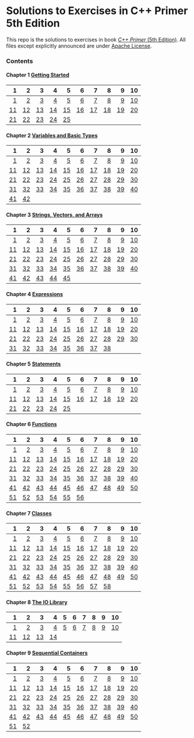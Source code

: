 # Solutions to Exercises in **C++ Primer** 5th Edition

This repo is the solutions to exercises in book [_C++ Primer_ (5th Edition)](http://www.informit.com/store/c-plus-plus-primer-9780321714114). All files except explicitly announced are under [Apache License](http://www.apache.org/licenses/LICENSE-2.0).

### Contents

#### Chapter 1 [Getting Started](ch1)

 1 | 2 | 3 | 4 | 5 | 6 | 7 | 8 | 9 | 10
--:|--:|--:|--:|--:|--:|--:|--:|--:|--:
[1](ch1/1.1.cpp)|[2](ch1/1.2.cpp)|[3](ch1/1.3.cpp)|[4](ch1/1.4.cpp)|[5](ch1/1.5.cpp)|[6](ch1/1.6.cpp)|[7](ch1/1.7.cpp)|[8](ch1/1.8.cpp)|[9](ch1/1.9.cpp)|[10](ch1/1.10.cpp)|
[11](ch1/1.11.cpp)|[12](ch1/1.12.md)|[13](ch1/1.13.cpp)|[14](ch1/1.14.md)|[15](ch1/1.15.cpp)|[16](ch1/1.16.cpp)|[17](ch1/1.17.md)|[18](ch1/1.18.cpp)|[19](ch1/1.19.cpp)|[20](ch1/1.20.cpp)|
[21](ch1/1.21.cpp)|[22](ch1/1.22.cpp)|[23](ch1/1.23.cpp)|[24](ch1/1.24.md)|[25](ch1/1.25.cpp)

#### Chapter 2 [Variables and Basic Types](ch2)

 1 | 2 | 3 | 4 | 5 | 6 | 7 | 8 | 9 | 10
--:|--:|--:|--:|--:|--:|--:|--:|--:|--:
[1](ch2/2.1.md)|[2](ch2/2.2.md)|[3](ch2/2.3.md)|[4](ch2/2.4.cpp)|[5](ch2/2.5.cpp)|[6](ch2/2.6.cpp)|[7](ch2/2.7.cpp)|[8](ch2/2.8.cpp)|[9](ch2/2.9.cpp)|[10](ch2/2.10.cpp)|
[11](ch2/2.11.cpp)|[12](ch2/2.12.cpp)|[13](ch2/2.13.cpp)|[14](ch2/2.14.cpp)|[15](ch2/2.15.cpp)|[16](ch2/2.16.cpp)|[17](ch2/2.17.cpp)|[18](ch2/2.18.cpp)|[19](ch2/2.19.md)|[20](ch2/2.20.cpp)|
[21](ch2/2.21.cpp)|[22](ch2/2.22.md)|[23](ch2/2.23.md)|[24](ch2/2.24.cpp)|[25](ch2/2.25.cpp)|[26](ch2/2.26.cpp)|[27](ch2/2.27.cpp)|[28](ch2/2.28.cpp)|[29](ch2/2.29.cpp)|[30](ch2/2.30.cpp)|
[31](ch2/2.31.cpp)|[32](ch2/2.32.cpp)|[33](ch2/2.33.md)|[34](ch2/2.34.cpp)|[35](ch2/2.35.cpp)|[36](ch2/2.36.cpp)|[37](ch2/2.37.cpp)|[38](ch2/2.38.md)|[39](ch2/2.39.cpp)|[40](ch2/2.40.cpp)|
[41](ch2/2.41.cpp)|[42](ch2/2.42.cpp)

#### Chapter 3 [Strings, Vectors, and Arrays](ch3)

 1 | 2 | 3 | 4 | 5 | 6 | 7 | 8 | 9 | 10
--:|--:|--:|--:|--:|--:|--:|--:|--:|--:
[1](ch3/3.1.cpp)|[2](ch3/3.2.cpp)|[3](ch3/3.3.md)|[4](ch3/3.4.cpp)|[5](ch3/3.5.cpp)|[6](ch3/3.6.cpp)|[7](ch3/3.7.cpp)|[8](ch3/3.8.cpp)|[9](ch3/3.9.cpp)|[10](ch3/3.10.cpp)|
[11](ch3/3.11.md)|[12](ch3/3.12.cpp)|[13](ch3/3.13.cpp)|[14](ch3/3.14.cpp)|[15](ch3/3.15.cpp)|[16](ch3/3.16.cpp)|[17](ch3/3.17.cpp)|[18](ch3/3.18.md)|[19](ch3/3.19.cpp)|[20](ch3/3.20.cpp)|
[21](ch3/3.21.cpp)|[22](ch3/3.22.cpp)|[23](ch3/3.23.cpp)|[24](ch3/3.24.cpp)|[25](ch3/3.25.cpp)|[26](ch3/3.26.md)|[27](ch3/3.27.cpp)|[28](ch3/3.28.cpp)|[29](ch3/3.29.md)|[30](ch3/3.30.cpp)|
[31](ch3/3.31.cpp)|[32](ch3/3.32.cpp)|[33](ch3/3.33.md)|[34](ch3/3.34.md)|[35](ch3/3.35.cpp)|[36](ch3/3.36.cpp)|[37](ch3/3.37.md)|[38](ch3/3.38.md)|[39](ch3/3.39.cpp)|[40](ch3/3.40.cpp)|
[41](ch3/3.41.cpp)|[42](ch3/3.42.cpp)|[43](ch3/3.43.cpp)|[44](ch3/3.44.cpp)|[45](ch3/3.45.cpp)

#### Chapter 4 [Expressions](ch4)

 1 | 2 | 3 | 4 | 5 | 6 | 7 | 8 | 9 | 10
--:|--:|--:|--:|--:|--:|--:|--:|--:|--:
[1](ch4/4.1.cpp)|[2](ch4/4.2.md)|[3](ch4/4.3.md)|[4](ch4/4.4.cpp)|[5](ch4/4.5.cpp)|[6](ch4/4.6.cpp)|[7](ch4/4.7.cpp)|[8](ch4/4.8.md)|[9](ch4/4.9.md)|[10](ch4/4.10.cpp)|
[11](ch4/4.11.cpp)|[12](ch4/4.12.md)|[13](ch4/4.13.cpp)|[14](ch4/4.14.md)|[15](ch4/4.15.cpp)|[16](ch4/4.16.md)|[17](ch4/4.17.md)|[18](ch4/4.18.md)|[19](ch4/4.19.md)|[20](ch4/4.20.md)|
[21](ch4/4.21.cpp)|[22](ch4/4.22.cpp)|[23](ch4/4.23.cpp)|[24](ch4/4.24.md)|[25](ch4/4.25.md)|[26](ch4/4.26.md)|[27](ch4/4.27.cpp)|[28](ch4/4.28.cpp)|[29](ch4/4.29.cpp)|[30](ch4/4.30.md)|
[31](ch4/4.31.cpp)|[32](ch4/4.32.cpp)|[33](ch4/4.33.md)|[34](ch4/4.34.md)|[35](ch4/4.35.cpp)|[36](ch4/4.36.cpp)|[37](ch4/4.37.cpp)|[38](ch4/4.38.md)

#### Chapter 5 [Statements](ch5)

 1 | 2 | 3 | 4 | 5 | 6 | 7 | 8 | 9 | 10
--:|--:|--:|--:|--:|--:|--:|--:|--:|--:
[1](ch5/5.1.md)|[2](ch5/5.2.md)|[3](ch5/5.3.cpp)|[4](ch5/5.4.md)|[5](ch5/5.5.cpp)|[6](ch5/5.6.cpp)|[7](ch5/5.7.md)|[8](ch5/5.8.md)|[9](ch5/5.9.cpp)|[10](ch5/5.10.cpp)|
[11](ch5/5.11.cpp)|[12](ch5/5.12.cpp)|[13](ch5/5.13.md)|[14](ch5/5.14.cpp)|[15](ch5/5.15.md)|[16](ch5/5.16.cpp)|[17](ch5/5.17.cpp)|[18](ch5/5.18.md)|[19](ch5/5.19.cpp)|[20](ch5/5.20.cpp)|
[21](ch5/5.21.cpp)|[22](ch5/5.22.md)|[23](ch5/5.23.cpp)|[24](ch5/5.24.cpp)|[25](ch5/5.25.cpp)

#### Chapter 6 [Functions](ch6)

 1 | 2 | 3 | 4 | 5 | 6 | 7 | 8 | 9 | 10
--:|--:|--:|--:|--:|--:|--:|--:|--:|--:
[1](ch6/6.1.md)|[2](ch6/6.2.md)|[3](ch6/6.3.cpp)|[4](ch6/6.4.cpp)|[5](ch6/6.5.cpp)|[6](ch6/6.6.md)|[7](ch6/6.7.cpp)|[8](ch6/6.8/Chapter6.h)|[9](ch6/6.9)|[10](ch6/6.10.cpp)|
[11](ch6/6.11.cpp)|[12](ch6/6.12.cpp)|[13](ch6/6.13.md)|[14](ch6/6.14.md)|[15](ch6/6.15.md)|[16](ch6/6.16.md)|[17](ch6/6.17.cpp)|[18](ch6/6.18.md)|[19](ch6/6.19.md)|[20](ch6/6.20.md)|
[21](ch6/6.21.cpp)|[22](ch6/6.22.cpp)|[23](ch6/6.23.cpp)|[24](ch6/6.24.md)|[25](ch6/6.25.cpp)|[26](ch6/6.26.cpp)|[27](ch6/6.27.cpp)|[28](ch6/6.28.md)|[29](ch6/6.29.md)|[30](ch6/6.30.cpp)|
[31](ch6/6.31.md)|[32](ch6/6.32.cpp)|[33](ch6/6.33.cpp)|[34](ch6/6.34.md)|[35](ch6/6.35.md)|[36](ch6/6.36.cpp)|[37](ch6/6.37.cpp)|[38](ch6/6.38.cpp)|[39](ch6/6.39.md)|[40](ch6/6.40.md)|
[41](ch6/6.41.md)|[42](ch6/6.42.cpp)|[43](ch6/6.43.md)|[44](ch6/6.44.cpp)|[45](ch6/6.45.cpp)|[46](ch6/6.46.md)|[47](ch6/6.47.cpp)|[48](ch6/6.48.md)|[49](ch6/6.49.md)|[50](ch6/6.50.md)|
[51](ch6/6.51.cpp)|[52](ch6/6.52.md)|[53](ch6/6.53.md)|[54](ch6/6.54.cpp)|[55](ch6/6.55.cpp)|[56](ch6/6.56.md)

#### Chapter 7 [Classes](ch7)

 1 | 2 | 3 | 4 | 5 | 6 | 7 | 8 | 9 | 10
--:|--:|--:|--:|--:|--:|--:|--:|--:|--:
[1](ch7/7.1.cpp)|[2](ch7/7.2.cpp)|[3](ch7/7.3.cpp)|[4](ch7/7.4.cpp)|[5](ch7/7.5.cpp)|[6](ch7/7.6.cpp)|[7](ch7/7.7.cpp)|[8](ch7/7.8.md)|[9](ch7/7.9.cpp)|[10](ch7/7.10.md)|
[11](ch7/7.11.cpp)|[12](ch7/7.12.cpp)|[13](ch7/7.13.cpp)|[14](ch7/7.14.cpp)|[15](ch7/7.15.cpp)|[16](ch7/7.16.md)|[17](ch7/7.17.md)|[18](ch7/7.18.md)|[19](ch7/7.19.cpp)|[20](ch7/7.20.md)|
[21](ch7/7.21.cpp)|[22](ch7/7.22.cpp)|[23](ch7/7.23.cpp)|[24](ch7/7.24.md)|[25](ch7/7.25.md)|[26](ch7/7.26.cpp)|[27](ch7/7.27.cpp)|[28](ch7/7.28.md)|[29](ch7/7.29.cpp)|[30](ch7/7.30.md)|
[31](ch7/7.31.cpp)|[32](ch7/7.32.cpp)|[33](ch7/7.33.md)|[34](ch7/7.34.md)|[35](ch7/7.35.cpp)|[36](ch7/7.36.md)|[37](ch7/7.37.md)|[38](ch7/7.38.cpp)|[39](ch7/7.39.md)|[40](ch7/7.40.md)|
[41](ch7/7.41.cpp)|[42](ch7/7.42.md)|[43](ch7/7.43.cpp)|[44](ch7/7.44.md)|[45](ch7/7.45.md)|[46](ch7/7.46.md)|[47](ch7/7.47.md)|[48](ch7/7.48.md)|[49](ch7/7.49.md)|[50](ch7/7.50.cpp)|
[51](ch7/7.51.md)|[52](ch7/7.52.cpp)|[53](ch7/7.53.cpp)|[54](ch7/7.54.md)|[55](ch7/7.55.md)|[56](ch7/7.56.md)|[57](ch7/7.57.cpp)|[58](ch7/7.58.md)

#### Chapter 8 [The IO Library](ch8)

 1 | 2 | 3 | 4 | 5 | 6 | 7 | 8 | 9 | 10
--:|--:|--:|--:|--:|--:|--:|--:|--:|--:
[1](ch8/8.1.cpp)|[2](ch8/8.2.md)|[3](ch8/8.3.md)|[4](ch8/8.4.cpp)|[5](ch8/8.5.cpp)|[6](ch8/8.6.cpp)|[7](ch8/8.7.cpp)|[8](ch8/8.8.cpp)|[9](ch8/8.9.cpp)|[10](ch8/8.10.cpp)|
[11](ch8/8.11.cpp)|[12](ch8/8.12.md)|[13](ch8/8.13.cpp)|[14](ch8/8.14.md)

#### Chapter 9 [Sequential Containers](ch9)

 1 | 2 | 3 | 4 | 5 | 6 | 7 | 8 | 9 | 10
--:|--:|--:|--:|--:|--:|--:|--:|--:|--:
[1](ch9/9.1.cpp)|[2](ch9/9.2.cpp)|[3](ch9/9.3.cpp)|[4](ch9/9.4.cpp)|[5](ch9/9.5.cpp)|[6](ch9/9.6.cpp)|[7](ch9/9.7.cpp)|[8](ch9/9.8.cpp)|[9](ch9/9.9.cpp)|[10](ch9/9.10.cpp)|
[11](ch9/9.11.cpp)|[12](ch9/9.12.cpp)|[13](ch9/9.13.cpp)|[14](ch9/9.14.cpp)|[15](ch9/9.15.cpp)|[16](ch9/9.16.cpp)|[17](ch9/9.17.cpp)|[18](ch9/9.18.cpp)|[19](ch9/9.19.cpp)|[20](ch9/9.20.cpp)|
[21](ch9/9.21.cpp)|[22](ch9/9.22.cpp)|[23](ch9/9.23.cpp)|[24](ch9/9.24.cpp)|[25](ch9/9.25.cpp)|[26](ch9/9.26.cpp)|[27](ch9/9.27.cpp)|[28](ch9/9.28.cpp)|[29](ch9/9.29.cpp)|[30](ch9/9.30.cpp)|
[31](ch9/9.31.cpp)|[32](ch9/9.32.cpp)|[33](ch9/9.33.cpp)|[34](ch9/9.34.cpp)|[35](ch9/9.35.cpp)|[36](ch9/9.36.cpp)|[37](ch9/9.37.cpp)|[38](ch9/9.38.cpp)|[39](ch9/9.39.cpp)|[40](ch9/9.40.cpp)|
[41](ch9/9.41.cpp)|[42](ch9/9.42.cpp)|[43](ch9/9.43.cpp)|[44](ch9/9.44.cpp)|[45](ch9/9.45.cpp)|[46](ch9/9.46.cpp)|[47](ch9/9.47.cpp)|[48](ch9/9.48.cpp)|[49](ch9/9.49.cpp)|[50](ch9/9.50.cpp)|
[51](ch9/9.51.cpp)|[52](ch9/9.52.cpp)

<!---
#### Chapter 10 [](ch10)

 1 | 2 | 3 | 4 | 5 | 6 | 7 | 8 | 9 | 10
--:|--:|--:|--:|--:|--:|--:|--:|--:|--:
[1](ch10/10.1.cpp)|[2](ch10/10.2.cpp)|[3](ch10/10.3.cpp)|[4](ch10/10.4.cpp)|[5](ch10/10.5.cpp)|[6](ch10/10.6.cpp)|[7](ch10/10.7.cpp)|[8](ch10/10.8.cpp)|[9](ch10/10.9.cpp)|[10](ch10/10.10.cpp)|
[11](ch10/10.11.cpp)|[12](ch10/10.12.cpp)|[13](ch10/10.13.cpp)|[14](ch10/10.14.cpp)|[15](ch10/10.15.cpp)|[16](ch10/10.16.cpp)|[17](ch10/10.17.cpp)|[18](ch10/10.18.cpp)|[19](ch10/10.19.cpp)|[20](ch10/10.20.cpp)|
[21](ch10/10.21.cpp)|[22](ch10/10.22.cpp)|[23](ch10/10.23.cpp)|[24](ch10/10.24.cpp)|[25](ch10/10.25.cpp)|[26](ch10/10.26.cpp)|[27](ch10/10.27.cpp)|[28](ch10/10.28.cpp)|[29](ch10/10.29.cpp)|[30](ch10/10.30.cpp)|
[31](ch10/10.31.cpp)|[32](ch10/10.32.cpp)|[33](ch10/10.33.cpp)|[34](ch10/10.34.cpp)|[35](ch10/10.35.cpp)|[36](ch10/10.36.cpp)|[37](ch10/10.37.cpp)|[38](ch10/10.38.cpp)|[39](ch10/10.39.cpp)|[40](ch10/10.40.cpp)|
[41](ch10/10.41.cpp)|[42](ch10/10.42.cpp)

#### Chapter 11 [](ch11)

 1 | 2 | 3 | 4 | 5 | 6 | 7 | 8 | 9 | 10
--:|--:|--:|--:|--:|--:|--:|--:|--:|--:
[1](ch11/11.1.cpp)|[2](ch11/11.2.cpp)|[3](ch11/11.3.cpp)|[4](ch11/11.4.cpp)|[5](ch11/11.5.cpp)|[6](ch11/11.6.cpp)|[7](ch11/11.7.cpp)|[8](ch11/11.8.cpp)|[9](ch11/11.9.cpp)|[10](ch11/11.10.cpp)|
[11](ch11/11.11.cpp)|[12](ch11/11.12.cpp)|[13](ch11/11.13.cpp)|[14](ch11/11.14.cpp)|[15](ch11/11.15.cpp)|[16](ch11/11.16.cpp)|[17](ch11/11.17.cpp)|[18](ch11/11.18.cpp)|[19](ch11/11.19.cpp)|[20](ch11/11.20.cpp)|
[21](ch11/11.21.cpp)|[22](ch11/11.22.cpp)|[23](ch11/11.23.cpp)|[24](ch11/11.24.cpp)|[25](ch11/11.25.cpp)|[26](ch11/11.26.cpp)|[27](ch11/11.27.cpp)|[28](ch11/11.28.cpp)|[29](ch11/11.29.cpp)|[30](ch11/11.30.cpp)|
[31](ch11/11.31.cpp)|[32](ch11/11.32.cpp)|[33](ch11/11.33.cpp)|[34](ch11/11.34.cpp)|[35](ch11/11.35.cpp)|[36](ch11/11.36.cpp)|[37](ch11/11.37.cpp)|[38](ch11/11.38.cpp)

#### Chapter 12 [](ch12)

 1 | 2 | 3 | 4 | 5 | 6 | 7 | 8 | 9 | 10
--:|--:|--:|--:|--:|--:|--:|--:|--:|--:
[1](ch12/12.1.cpp)|[2](ch12/12.2.cpp)|[3](ch12/12.3.cpp)|[4](ch12/12.4.cpp)|[5](ch12/12.5.cpp)|[6](ch12/12.6.cpp)|[7](ch12/12.7.cpp)|[8](ch12/12.8.cpp)|[9](ch12/12.9.cpp)|[10](ch12/12.10.cpp)|
[11](ch12/12.11.cpp)|[12](ch12/12.12.cpp)|[13](ch12/12.13.cpp)|[14](ch12/12.14.cpp)|[15](ch12/12.15.cpp)|[16](ch12/12.16.cpp)|[17](ch12/12.17.cpp)|[18](ch12/12.18.cpp)|[19](ch12/12.19.cpp)|[20](ch12/12.20.cpp)|
[21](ch12/12.21.cpp)|[22](ch12/12.22.cpp)|[23](ch12/12.23.cpp)|[24](ch12/12.24.cpp)|[25](ch12/12.25.cpp)|[26](ch12/12.26.cpp)|[27](ch12/12.27.cpp)|[28](ch12/12.28.cpp)|[29](ch12/12.29.cpp)|[30](ch12/12.30.cpp)|
[31](ch12/12.31.cpp)|[32](ch12/12.32.cpp)|[33](ch12/12.33.cpp)

#### Chapter 13 [](ch13)

 1 | 2 | 3 | 4 | 5 | 6 | 7 | 8 | 9 | 10
--:|--:|--:|--:|--:|--:|--:|--:|--:|--:
[1](ch13/13.1.cpp)|[2](ch13/13.2.cpp)|[3](ch13/13.3.cpp)|[4](ch13/13.4.cpp)|[5](ch13/13.5.cpp)|[6](ch13/13.6.cpp)|[7](ch13/13.7.cpp)|[8](ch13/13.8.cpp)|[9](ch13/13.9.cpp)|[10](ch13/13.10.cpp)|
[11](ch13/13.11.cpp)|[12](ch13/13.12.cpp)|[13](ch13/13.13.cpp)|[14](ch13/13.14.cpp)|[15](ch13/13.15.cpp)|[16](ch13/13.16.cpp)|[17](ch13/13.17.cpp)|[18](ch13/13.18.cpp)|[19](ch13/13.19.cpp)|[20](ch13/13.20.cpp)|
[21](ch13/13.21.cpp)|[22](ch13/13.22.cpp)|[23](ch13/13.23.cpp)|[24](ch13/13.24.cpp)|[25](ch13/13.25.cpp)|[26](ch13/13.26.cpp)|[27](ch13/13.27.cpp)|[28](ch13/13.28.cpp)|[29](ch13/13.29.cpp)|[30](ch13/13.30.cpp)|
[31](ch13/13.31.cpp)|[32](ch13/13.32.cpp)|[33](ch13/13.33.cpp)|[34](ch13/13.34.cpp)|[35](ch13/13.35.cpp)|[36](ch13/13.36.cpp)|[37](ch13/13.37.cpp)|[38](ch13/13.38.cpp)|[39](ch13/13.39.cpp)|[40](ch13/13.40.cpp)|
[41](ch13/13.41.cpp)|[42](ch13/13.42.cpp)|[43](ch13/13.43.cpp)|[44](ch13/13.44.cpp)|[45](ch13/13.45.cpp)|[46](ch13/13.46.cpp)|[47](ch13/13.47.cpp)|[48](ch13/13.48.cpp)|[49](ch13/13.49.cpp)|[50](ch13/13.50.cpp)|
[51](ch13/13.51.cpp)|[52](ch13/13.52.cpp)|[53](ch13/13.53.cpp)|[54](ch13/13.54.cpp)|[55](ch13/13.55.cpp)|[56](ch13/13.56.cpp)|[57](ch13/13.57.cpp)|[58](ch13/13.58.cpp)

#### Chapter 14 [](ch14)

 1 | 2 | 3 | 4 | 5 | 6 | 7 | 8 | 9 | 10
--:|--:|--:|--:|--:|--:|--:|--:|--:|--:
[1](ch14/14.1.cpp)|[2](ch14/14.2.cpp)|[3](ch14/14.3.cpp)|[4](ch14/14.4.cpp)|[5](ch14/14.5.cpp)|[6](ch14/14.6.cpp)|[7](ch14/14.7.cpp)|[8](ch14/14.8.cpp)|[9](ch14/14.9.cpp)|[10](ch14/14.10.cpp)|
[11](ch14/14.11.cpp)|[12](ch14/14.12.cpp)|[13](ch14/14.13.cpp)|[14](ch14/14.14.cpp)|[15](ch14/14.15.cpp)|[16](ch14/14.16.cpp)|[17](ch14/14.17.cpp)|[18](ch14/14.18.cpp)|[19](ch14/14.19.cpp)|[20](ch14/14.20.cpp)|
[21](ch14/14.21.cpp)|[22](ch14/14.22.cpp)|[23](ch14/14.23.cpp)|[24](ch14/14.24.cpp)|[25](ch14/14.25.cpp)|[26](ch14/14.26.cpp)|[27](ch14/14.27.cpp)|[28](ch14/14.28.cpp)|[29](ch14/14.29.cpp)|[30](ch14/14.30.cpp)|
[31](ch14/14.31.cpp)|[32](ch14/14.32.cpp)|[33](ch14/14.33.cpp)|[34](ch14/14.34.cpp)|[35](ch14/14.35.cpp)|[36](ch14/14.36.cpp)|[37](ch14/14.37.cpp)|[38](ch14/14.38.cpp)|[39](ch14/14.39.cpp)|[40](ch14/14.40.cpp)|
[41](ch14/14.41.cpp)|[42](ch14/14.42.cpp)|[43](ch14/14.43.cpp)|[44](ch14/14.44.cpp)|[45](ch14/14.45.cpp)|[46](ch14/14.46.cpp)|[47](ch14/14.47.cpp)|[48](ch14/14.48.cpp)|[49](ch14/14.49.cpp)|[50](ch14/14.50.cpp)|
[51](ch14/14.51.cpp)|[52](ch14/14.52.cpp)|[53](ch14/14.53.cpp)

#### Chapter 15 [](ch15)

 1 | 2 | 3 | 4 | 5 | 6 | 7 | 8 | 9 | 10
--:|--:|--:|--:|--:|--:|--:|--:|--:|--:
[1](ch15/15.1.cpp)|[2](ch15/15.2.cpp)|[3](ch15/15.3.cpp)|[4](ch15/15.4.cpp)|[5](ch15/15.5.cpp)|[6](ch15/15.6.cpp)|[7](ch15/15.7.cpp)|[8](ch15/15.8.cpp)|[9](ch15/15.9.cpp)|[10](ch15/15.10.cpp)|
[11](ch15/15.11.cpp)|[12](ch15/15.12.cpp)|[13](ch15/15.13.cpp)|[14](ch15/15.14.cpp)|[15](ch15/15.15.cpp)|[16](ch15/15.16.cpp)|[17](ch15/15.17.cpp)|[18](ch15/15.18.cpp)|[19](ch15/15.19.cpp)|[20](ch15/15.20.cpp)|
[21](ch15/15.21.cpp)|[22](ch15/15.22.cpp)|[23](ch15/15.23.cpp)|[24](ch15/15.24.cpp)|[25](ch15/15.25.cpp)|[26](ch15/15.26.cpp)|[27](ch15/15.27.cpp)|[28](ch15/15.28.cpp)|[29](ch15/15.29.cpp)|[30](ch15/15.30.cpp)|
[31](ch15/15.31.cpp)|[32](ch15/15.32.cpp)|[33](ch15/15.33.cpp)|[34](ch15/15.34.cpp)|[35](ch15/15.35.cpp)|[36](ch15/15.36.cpp)|[37](ch15/15.37.cpp)|[38](ch15/15.38.cpp)|[39](ch15/15.39.cpp)|[40](ch15/15.40.cpp)|
[41](ch15/15.41.cpp)|[42](ch15/15.42.cpp)

#### Chapter 16 [](ch16)

 1 | 2 | 3 | 4 | 5 | 6 | 7 | 8 | 9 | 10
--:|--:|--:|--:|--:|--:|--:|--:|--:|--:
[1](ch16/16.1.cpp)|[2](ch16/16.2.cpp)|[3](ch16/16.3.cpp)|[4](ch16/16.4.cpp)|[5](ch16/16.5.cpp)|[6](ch16/16.6.cpp)|[7](ch16/16.7.cpp)|[8](ch16/16.8.cpp)|[9](ch16/16.9.cpp)|[10](ch16/16.10.cpp)|
[11](ch16/16.11.cpp)|[12](ch16/16.12.cpp)|[13](ch16/16.13.cpp)|[14](ch16/16.14.cpp)|[15](ch16/16.15.cpp)|[16](ch16/16.16.cpp)|[17](ch16/16.17.cpp)|[18](ch16/16.18.cpp)|[19](ch16/16.19.cpp)|[20](ch16/16.20.cpp)|
[21](ch16/16.21.cpp)|[22](ch16/16.22.cpp)|[23](ch16/16.23.cpp)|[24](ch16/16.24.cpp)|[25](ch16/16.25.cpp)|[26](ch16/16.26.cpp)|[27](ch16/16.27.cpp)|[28](ch16/16.28.cpp)|[29](ch16/16.29.cpp)|[30](ch16/16.30.cpp)|
[31](ch16/16.31.cpp)|[32](ch16/16.32.cpp)|[33](ch16/16.33.cpp)|[34](ch16/16.34.cpp)|[35](ch16/16.35.cpp)|[36](ch16/16.36.cpp)|[37](ch16/16.37.cpp)|[38](ch16/16.38.cpp)|[39](ch16/16.39.cpp)|[40](ch16/16.40.cpp)|
[41](ch16/16.41.cpp)|[42](ch16/16.42.cpp)|[43](ch16/16.43.cpp)|[44](ch16/16.44.cpp)|[45](ch16/16.45.cpp)|[46](ch16/16.46.cpp)|[47](ch16/16.47.cpp)|[48](ch16/16.48.cpp)|[49](ch16/16.49.cpp)|[50](ch16/16.50.cpp)|
[51](ch16/16.51.cpp)|[52](ch16/16.52.cpp)|[53](ch16/16.53.cpp)|[54](ch16/16.54.cpp)|[55](ch16/16.55.cpp)|[56](ch16/16.56.cpp)|[57](ch16/16.57.cpp)|[58](ch16/16.58.cpp)|[59](ch16/16.59.cpp)|[60](ch16/16.60.cpp)|
[61](ch16/16.61.cpp)|[62](ch16/16.62.cpp)|[63](ch16/16.63.cpp)|[64](ch16/16.64.cpp)|[65](ch16/16.65.cpp)|[66](ch16/16.66.cpp)|[67](ch16/16.67.cpp)

#### Chapter 17 [](ch17)

 1 | 2 | 3 | 4 | 5 | 6 | 7 | 8 | 9 | 10
--:|--:|--:|--:|--:|--:|--:|--:|--:|--:
[1](ch17/17.1.cpp)|[2](ch17/17.2.cpp)|[3](ch17/17.3.cpp)|[4](ch17/17.4.cpp)|[5](ch17/17.5.cpp)|[6](ch17/17.6.cpp)|[7](ch17/17.7.cpp)|[8](ch17/17.8.cpp)|[9](ch17/17.9.cpp)|[10](ch17/17.10.cpp)|
[11](ch17/17.11.cpp)|[12](ch17/17.12.cpp)|[13](ch17/17.13.cpp)|[14](ch17/17.14.cpp)|[15](ch17/17.15.cpp)|[16](ch17/17.16.cpp)|[17](ch17/17.17.cpp)|[18](ch17/17.18.cpp)|[19](ch17/17.19.cpp)|[20](ch17/17.20.cpp)|
[21](ch17/17.21.cpp)|[22](ch17/17.22.cpp)|[23](ch17/17.23.cpp)|[24](ch17/17.24.cpp)|[25](ch17/17.25.cpp)|[26](ch17/17.26.cpp)|[27](ch17/17.27.cpp)|[28](ch17/17.28.cpp)|[29](ch17/17.29.cpp)|[30](ch17/17.30.cpp)|
[31](ch17/17.31.cpp)|[32](ch17/17.32.cpp)|[33](ch17/17.33.cpp)|[34](ch17/17.34.cpp)|[35](ch17/17.35.cpp)|[36](ch17/17.36.cpp)|[37](ch17/17.37.cpp)|[38](ch17/17.38.cpp)|[39](ch17/17.39.cpp)

#### Chapter 18 [](ch18)

 1 | 2 | 3 | 4 | 5 | 6 | 7 | 8 | 9 | 10
--:|--:|--:|--:|--:|--:|--:|--:|--:|--:
[1](ch18/18.1.cpp)|[2](ch18/18.2.cpp)|[3](ch18/18.3.cpp)|[4](ch18/18.4.cpp)|[5](ch18/18.5.cpp)|[6](ch18/18.6.cpp)|[7](ch18/18.7.cpp)|[8](ch18/18.8.cpp)|[9](ch18/18.9.cpp)|[10](ch18/18.10.cpp)|
[11](ch18/18.11.cpp)|[12](ch18/18.12.cpp)|[13](ch18/18.13.cpp)|[14](ch18/18.14.cpp)|[15](ch18/18.15.cpp)|[16](ch18/18.16.cpp)|[17](ch18/18.17.cpp)|[18](ch18/18.18.cpp)|[19](ch18/18.19.cpp)|[20](ch18/18.20.cpp)|
[21](ch18/18.21.cpp)|[22](ch18/18.22.cpp)|[23](ch18/18.23.cpp)|[24](ch18/18.24.cpp)|[25](ch18/18.25.cpp)|[26](ch18/18.26.cpp)|[27](ch18/18.27.cpp)|[28](ch18/18.28.cpp)|[29](ch18/18.29.cpp)|[30](ch18/18.30.cpp)|

#### Chapter 19 [](ch19)

 1 | 2 | 3 | 4 | 5 | 6 | 7 | 8 | 9 | 10
--:|--:|--:|--:|--:|--:|--:|--:|--:|--:
[1](ch19/19.1.cpp)|[2](ch19/19.2.cpp)|[3](ch19/19.3.cpp)|[4](ch19/19.4.cpp)|[5](ch19/19.5.cpp)|[6](ch19/19.6.cpp)|[7](ch19/19.7.cpp)|[8](ch19/19.8.cpp)|[9](ch19/19.9.cpp)|[10](ch19/19.10.cpp)|
[11](ch19/19.11.cpp)|[12](ch19/19.12.cpp)|[13](ch19/19.13.cpp)|[14](ch19/19.14.cpp)|[15](ch19/19.15.cpp)|[16](ch19/19.16.cpp)|[17](ch19/19.17.cpp)|[18](ch19/19.18.cpp)|[19](ch19/19.19.cpp)|[20](ch19/19.20.cpp)|
[21](ch19/19.21.cpp)|[22](ch19/19.22.cpp)|[23](ch19/19.23.cpp)|[24](ch19/19.24.cpp)|[25](ch19/19.25.cpp)|[26](ch19/19.26.cpp)

--->
